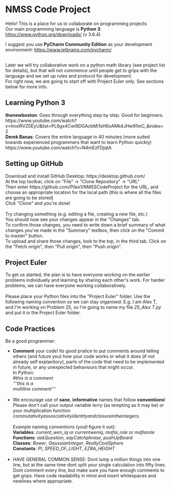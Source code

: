 <h1>NMSS Code Project</h1>

Hello! This is a place for us to collaborate on programming projects<br/>
Our main programming language is <b>Python 3</b>: https://www.python.org/downloads/ (v 3.6.4)<br/>

I suggest you use <b>PyCharm Community Edition</b> as your development environment: https://www.jetbrains.com/pycharm/<br/><br/>

Later we will try collaborative work on a python math library (see project list for details), but that will not commence until people get to grips with the language and we set up rules and protocol for development.<br/>
For right now, we are going to start off with Project Euler only. See sections below for more info.
<h2>Learning Python 3</h2>
<b>thenewboston</b>:
Goes through everything step by step. Good for beginners.
https://www.youtube.com/watch?v=hnxIRVZ0EyU&list=PL6gx4Cwl9DGAcbMi1sH6oAMk4JHw91mC_&index=2
<br>
<b>Derek Banas</b>:
Covers the entire language in 40 minutes (more suited towards experienced programmers that want to learn Python quickly)
https://www.youtube.com/watch?v=N4mEzFDjqtA

<h2>Setting up GitHub</h2>
Download and install GitHub Desktop:
https://desktop.github.com/<br/>
At the top toolbar, click on "File" -> "Clone Repository" -> "URL"<br/>
Then enter https://github.com/Pilex1/NMSSCodeProject for the URL, and choose an appropriate location for the local path (this is where all the files are going to be stored)<br/>
Click "Clone" and you're done!<br/>
<br/>
Try changing something (e.g. editing a file, creating a new file, etc.)<br/>
You should now see your changes appear in the "Changes" tab.<br/>
To confirm those changes, you need to write down a brief summary of what changes you've made in the "Summary" textbox, then click on the "Commit to master" button.<br/>
To upload and share those changes, look to the top, in the third tab. Click on the "Fetch origin", then "Pull origin", then "Push origin".

<h2>Project Euler</h2>
To get us started, the plan is to have everyone working on the earlier problems individually and learning by sharing each other's work. For harder problems, we can have everyone working collaboratively.<br/><br/>
Please place your Python files into the "Project Euler" folder.
Use the following naming convention so we can stay organised:
E.g. I am Alex T, and I'm working on Problem 25, so I'm going to name my file <i>25_Alex T.py</i> and put it in the Project Euler folder.
<h2>Code Practices</h2>
Be a good programmer:
<ul>
<li><b>Comment</b> your code! Its good pratice to put comments around telling others (and future you) how your code works or what it does (if not already self explanitory), parts of the code that need to be implemented in future, or any unexpected behaviours that might occur.
</br>In Python:</br>
<i>#this is a comment</i></br>
<i>'''this is a </br>
multiline comment'''</i></br></br>
</li>
<li>We encourage use of <b>sane</b>, <b>informative</b> names that follow <b>conventions</b>! Please don't call your output variable <i>terry</i> (as tempting as it may be) or your multiplication function <i>commutativityassosciativityidentityandclosureintheintegers</i>. </br></br>
Example naming conventions (youll figure it out):</br>
<b>Variables</b>: <i>current_wen_iq</i> or <i>currentweniq</i>, <i>mafia_role</i> or <i>mafiarole</i></br>
<b>Functions</b>: <i>askQuestion</i>, <i>sayCatchphrase</i>, <i>pushUpBoard</i></br>
<b>Classes</b>: <i>Rower</i>, <i>GaussianInteger</i>, <i>ReallyCoolSphere</i></br>
<b>Constants</b>: <i>PI</i>, <i>SPEED_OF_LIGHT</i>, <i>EZRA_HEIGHT</i></br></br>
</li>
<li>HAVE GENERAL COMMON SENSE: Dont lump a million things into one line, but at the same time dont split your single calculation into fifty lines. Dont comment every line, but make sure you have enough comments to get grips. Have code readability in mind and insert whitespaces and newlines where appropriate.</li>
</ul>
